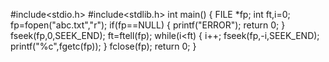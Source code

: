 #include<stdio.h>
#include<stdlib.h>
int main()
{
    FILE *fp;
    int ft,i=0;
    fp=fopen("abc.txt","r");
    if(fp==NULL)
    {
        printf("ERROR");
        return 0;
    }
    fseek(fp,0,SEEK_END);
    ft=ftell(fp);
    while(i<ft)
    {
        i++;
        fseek(fp,-i,SEEK_END);
        printf("%c",fgetc(fp));
    }
    fclose(fp);
    return 0;
} 
